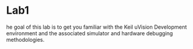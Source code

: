 # Lab1
he goal of this lab is to get you familiar with the Keil uVision Development environment and the associated simulator and hardware debugging methodologies. 
